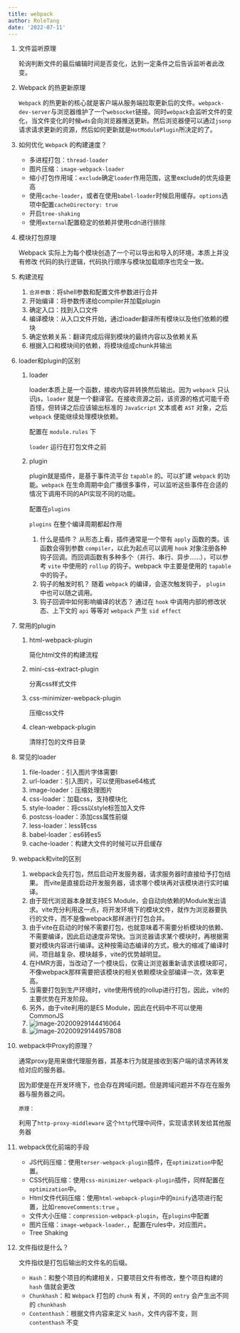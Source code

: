 ```yaml
---
title: webpack
author: RoleTang
date: '2022-07-11'
---
```


1. 文件监听原理

   轮询判断文件的最后编辑时间是否变化，达到一定条件之后告诉监听者此改变。

2. Webpack 的热更新原理

   `Webpack` 的热更新的核心就是客户端从服务端拉取更新后的文件。`webpack-dev-server`与浏览器维护了一个`websocket`链接。同时`webpack`会监听文件的变化，当文件变化的时候`wds`会向浏览器推送更新。然后浏览器便可以通过`jsonp`请求请求更新的资源，然后如何更新就是`HotModulePlugin`所决定的了。

3. 如何优化 `Webpack` 的构建速度？

   - 多进程打包：`thread-loader`
   - 图片压缩：`image-webpack-loader`
   - 缩小打包作用域：`exclude`确定`loader`作用范围，这里exclude的优先级更高
   - 使用`cache-loader`，或者在使用`babel-loader`时候启用缓存。`options`选项中配置`cacheDirectory: true`
   - 开启`tree-shaking`
   - 使用`external`配置稳定的依赖并使用cdn进行排除

4. 模块打包原理

   Webpack 实际上为每个模块创造了一个可以导出和导入的环境，本质上并没有修改 代码的执行逻辑，代码执行顺序与模块加载顺序也完全一致。

5. 构建流程

   1. `合并参数`：将shell参数和配置文件参数进行合并
   2. 开始编译：将参数传递给compiler并加载plugin
   3. 确定入口：找到入口文件
   4. 编译模块：从入口文件开始，通过loader翻译所有模块以及他们依赖的模块
   5. 确定依赖关系：翻译完成后得到模块的最终内容以及依赖关系
   6. 根据入口和模块间的依赖，将模块组成chunk并输出

6. loader和plugin的区别

   1. loader

      loader本质上是一个函数，接收内容并转换然后输出。因为 `webpack` 只认识js，`loader` 就是一个翻译官。在接收资源之前，该资源的格式可能千奇百怪，但转译之后应该输出标准的 `JavaScript` 文本或者 `AST` 对象，之后 `webpack` 便能继续处理模块依赖。

      配置在 `module.rules` 下

      `loader` 运行在打包文件之前

   2. plugin

      plugin就是插件，是基于事件流平台 `tapable` 的。可以扩建 `webpack` 的功能。`webpack` 在生命周期中会广播很多事件，可以监听这些事件在合适的情况下调用不同的API实现不同的功能。

      配置在`plugins`

      `plugins` 在整个编译周期都起作用

      1. 什么是插件？
         从形态上看，插件通常是一个带有 `apply` 函数的类。该函数会得到参数 `compiler`，以此为起点可以调用 `hook` 对象注册各种钩子回调。而回调函数有多种多个（并行、串行、异步……），可以参考 `vite` 中使用的 `rollup` 的钩子。webpack 中主要是使用的 `tapable` 中的钩子。
      2. 钩子的触发时机？
         随着 `webpack` 的编译，会逐次触发钩子， `plugin` 中也可以随之调用。
      3. 钩子回调中如何影响编译的状态？
         通过在 `hook` 中调用内部的修改状态、上下文的 `api` 等等对 `webpack` 产生 `sid effect`

7. 常用的plugin

   1. html-webpack-plugin

      简化html文件的构建流程

   2. mini-css-extract-plugin

      分离css样式文件

   3. css-minimizer-webpack-plugin

      压缩css文件

   4. clean-webpack-plugin

      清除打包的文件目录

8. 常见的loader

   1. file-loader：引入图片字体需要l
   2. url-loader：引入图片，可以使用base64格式
   3. image-loader：压缩处理图片
   4. css-loader：加载css，支持模块化
   5. style-loader：将css以style标签加入文件
   6. postcss-loader：添加css属性前缀
   7. less-loader：less转css
   8. babel-loader：es6转es5
   9. cache-loader：构建大文件的时候可以开启缓存

9. webpack和vite的区别

   1. webpack会先打包，然后启动开发服务器，请求服务器时直接给予打包结果。 而vite是直接启动开发服务器，请求哪个模块再对该模块进行实时编译。
   2. 由于现代浏览器本身就支持ES Module，会自动向依赖的Module发出请求。vite充分利用这一点，将开发环境下的模块文件，就作为浏览器要执行的文件，而不是像webpack那样进行打包合并。
   3. 由于vite在启动的时候不需要打包，也就意味着不需要分析模块的依赖、不需要编译，因此启动速度非常快。当浏览器请求某个模块时，再根据需要对模块内容进行编译。这种按需动态编译的方式，极大的缩减了编译时间，项目越复杂、模块越多，vite的优势越明显。
   4. 在HMR方面，当改动了一个模块后，仅需让浏览器重新请求该模块即可，不像webpack那样需要把该模块的相关依赖模块全部编译一次，效率更高。
   5. 当需要打包到生产环境时，vite使用传统的rollup进行打包，因此，vite的主要优势在开发阶段。
   6. 另外，由于vite利用的是ES Module，因此在代码中不可以使用CommonJS
   7. ![image-20200929144416064](https://p3-juejin.byteimg.com/tos-cn-i-k3u1fbpfcp/9fae07439b6c478f92d7033eb627c11e~tplv-k3u1fbpfcp-zoom-in-crop-mark:1304:0:0:0.awebp)
   8. ![image-20200929144957808](https://p3-juejin.byteimg.com/tos-cn-i-k3u1fbpfcp/614f50eeed37481894341ade9d0802b6~tplv-k3u1fbpfcp-zoom-in-crop-mark:1304:0:0:0.awebp)

10. webpack中Proxy的原理？

    通常proxy是用来做代理服务器，其基本行为就是接收到客户端的请求再转发给对应的服务器。

    因为即使是在开发环境下，也会存在跨域问题。但是跨域问题并不存在在服务器与服务器之间。

    `原理：`

    利用了`http-proxy-middleware` 这个`http`代理中间件，实现请求转发给其他服务器

11. webpack优化前端的手段

    - JS代码压缩：使用`terser-webpack-plugin`插件，在`optimization`中配置。
    - CSS代码压缩：使用``css-minimizer-webpack-plugin``插件，同样配置在`optimization`中。
    - Html文件代码压缩：使用``html-webapck-plugin``中的`minify`选项进行配置，比如`removeComments:true` 。
    - 文件大小压缩：`compression-webpack-plugin`，在`plugins`中配置
    - 图片压缩：``image-webpack-loader、``，配置在rules中，对应图片。
    - Tree Shaking

12. 文件指纹是什么？

    文件指纹是打包后输出的文件名的后缀。

    - `Hash`：和整个项目的构建相关，只要项目文件有修改，整个项目构建的 `hash` 值就会更改
    - `Chunkhash`：和 `Webpack` 打包的 `chunk` 有关，不同的 `entry` 会产生出不同的 `chunkhash`
    - `Contenthash`：根据文件内容来定义 `hash`，文件内容不变，则 `contenthash` 不变